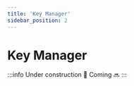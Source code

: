 ```yaml
---
title: 'Key Manager'
sidebar_position: 2
---
```


# Key Manager

:::info
Under construction 👷
Coming 🔜
:::
